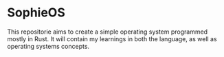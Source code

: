 # SophieOS

This repositorie aims to create a simple operating system programmed mostly in Rust.
It will contain my learnings in both the language, as well as operating systems concepts.
